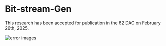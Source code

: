 # Bit-stream-Gen


This research has been accepted for publication in the 62 DAC on February 26th, 2025.

![error images](https://github.com/user-attachments/assets/72192f0a-3752-43cb-a553-6dbd62b7eb85)
